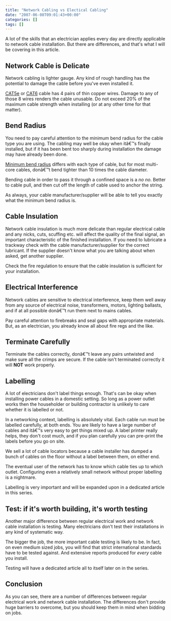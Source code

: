 ```yaml
---
title: "Network Cabling vs Electical Cabling"
date: "2007-06-08T09:01:43+00:00"
categories: []
tags: []
---
```


A lot of the skills that an electrician applies every day are directly applicable to network cable installation. But there are differences, and that's what I will be covering in this article.
<h2>Network Cable is Delicate</h2>
Network cabling is lighter gauge. Any kind of rough handling has the potential to damage the cable before you've even installed it.

<a href="http://www.openxtra.co.uk/articles/network/cat5e.php">CAT5e</a> or <a href="http://www.openxtra.co.uk/articles/network/cat6.php">CAT6</a> cable has 4 pairs of thin copper wires. Damage to any of those 8 wires renders the cable unusable. Do not exceed 20% of the maximum cable strength when installing (or at any other time for that matter).
<h2>Bend Radius</h2>
You need to pay careful attention to the minimum bend radius for the cable type you are using. The cabling may well be okay when itâ€™s finally installed, but if it has been bent too sharply during installation the damage may have already been done.

<a href="http://en.wikipedia.org/wiki/Minimum_bend_radius">Minimum bend radius</a> differs with each type of cable, but for most multi-core cables, donâ€™t bend tighter than 10 times the cable diameter.

Bending cable in order to pass it through a confined space is a <em>no no</em>. Better to cable pull, and then cut off the length of cable used to anchor the string.

As always, your cable manufacturer/supplier will be able to tell you exactly what the minimum bend radius is.
<h2>Cable Insulation</h2>
Network cable insulation is much more delicate than regular electrical cable and any nicks, cuts, scuffing etc. will affect the quality of the final signal, an important characteristic of the finished installation. If you need to lubricate a trackway check with the cable manufacturer/supplier for the correct lubricant. If the supplier doesn't know what you are talking about when asked, get another supplier.

Check the fire regulation to ensure that the cable insulation is sufficient for your installation.
<h2>Electrical Interference</h2>
Network cables are sensitive to electrical interference, keep them well away from any source of electrical noise, transformers, motors, lighting ballasts, and if at all possible donâ€™t run them next to mains cables.

Pay careful attention to firebreaks and seal gaps with appropriate materials. But, as an electrician, you already know all about fire regs and the like.
<h2>Terminate Carefully</h2>
Terminate the cables correctly, donâ€™t leave any pairs untwisted and make sure all the crimps are secure. If the cable isn't terminated correctly it will <strong>NOT</strong> work properly.
<h2>Labelling</h2>
A lot of electricians don't label things enough. That's can be okay when installing power cables in a domestic setting. So long as a power outlet works then the householder or building contractor is unlikely to care whether it is labelled or not.

In a networking context, labelling is absolutely vital. Each cable run must be labelled carefully, at both ends. You are likely to have a large number of cables and itâ€™s very easy to get things mixed up. A label printer really helps, they don't cost much, and if you plan carefully you can pre-print the labels before you go on site.

We sell a lot of cable locators because a cable installer has dumped a bunch of cables on the floor without a label between them, on either end.

The eventual user of the network has to know which cable ties up to which outlet. Configuring even a relatively small network without proper labelling is a nightmare.

Labelling is very important and will be expanded upon in a dedicated article in this series.
<h2>Test: if it's worth building, it's worth testing</h2>
Another major difference between regular electrical work and network cable installation is testing. Many electricians don't test their installations in any kind of systematic way.

The bigger the job, the more important cable testing is likely to be. In fact, on even medium sized jobs, you will find that strict international standards have to be tested against. And extensive reports produced for <em>every</em> cable you install.

Testing will have a dedicated article all to itself later on in the series.
<h2>Conclusion</h2>
As you can see, there are a number of differences between regular electrical work and network cable installation. The differences don't provide huge barriers to overcome, but you should keep them in mind when bidding on jobs.
